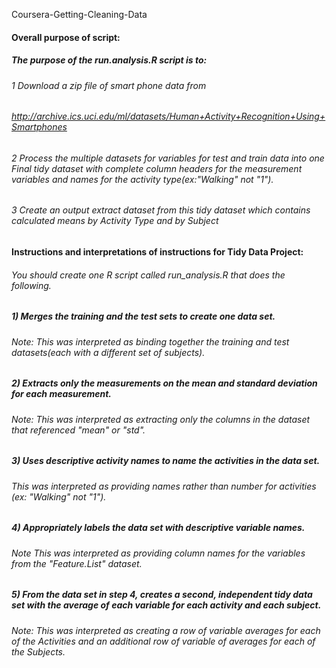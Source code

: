 Coursera-Getting-Cleaning-Data
#### Overall purpose of script:
##### The purpose of the run.analysis.R script is to:
###### 1 Download a zip file of smart phone data from 
###### http://archive.ics.uci.edu/ml/datasets/Human+Activity+Recognition+Using+Smartphones 
###### 2 Process the multiple datasets for variables for test and train data into one Final tidy dataset with complete column headers for the measurement variables and names for the activity type(ex:"Walking" not "1"). 
###### 3 Create an output extract dataset from this tidy dataset which contains calculated means by Activity Type and by Subject

#### Instructions and interpretations of instructions for Tidy Data Project:

###### You should create one R script called run_analysis.R that does the following. 
##### 1) Merges the training and the test sets to create one data set.
######   Note: This was interpreted as binding together the training and test datasets(each with a different set of subjects).

##### 2) Extracts only the measurements on the mean and standard deviation for each measurement. 
######   Note: This was interpreted as extracting only the columns in the dataset that referenced "mean" or "std".

##### 3) Uses descriptive activity names to name the activities in the data set.
######   This was interpreted as providing names rather than number for activities (ex: "Walking" not "1").

##### 4) Appropriately labels the data set with descriptive variable names.
###### Note This was interpreted as providing column names for the variables from the "Feature.List" dataset.

##### 5) From the data set in step 4, creates a second, independent tidy data set with the average of each variable for each activity and each subject.
###### Note: This was interpreted as creating a row of variable averages for each of the Activities and an additional row of variable of averages for each of the Subjects.

